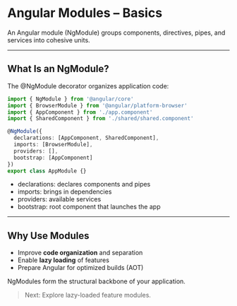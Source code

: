 # Angular Modules – Basics

An Angular module (NgModule) groups components, directives, pipes, and services into cohesive units.

---

## What Is an NgModule?

The <span class="codeSnip">@NgModule</span> decorator organizes application code:

```ts
import { NgModule } from '@angular/core'
import { BrowserModule } from '@angular/platform-browser'
import { AppComponent } from './app.component'
import { SharedComponent } from './shared/shared.component'

@NgModule({
  declarations: [AppComponent, SharedComponent],
  imports: [BrowserModule],
  providers: [],
  bootstrap: [AppComponent]
})
export class AppModule {}
```

- <span class="codeSnip">declarations</span>: declares components and pipes  
- <span class="codeSnip">imports</span>: brings in dependencies  
- <span class="codeSnip">providers</span>: available services  
- <span class="codeSnip">bootstrap</span>: root component that launches the app

---

## Why Use Modules

- Improve **code organization** and separation  
- Enable **lazy loading** of features  
- Prepare Angular for optimized builds (AOT)

NgModules form the structural backbone of your application.

> Next: Explore lazy-loaded feature modules.
